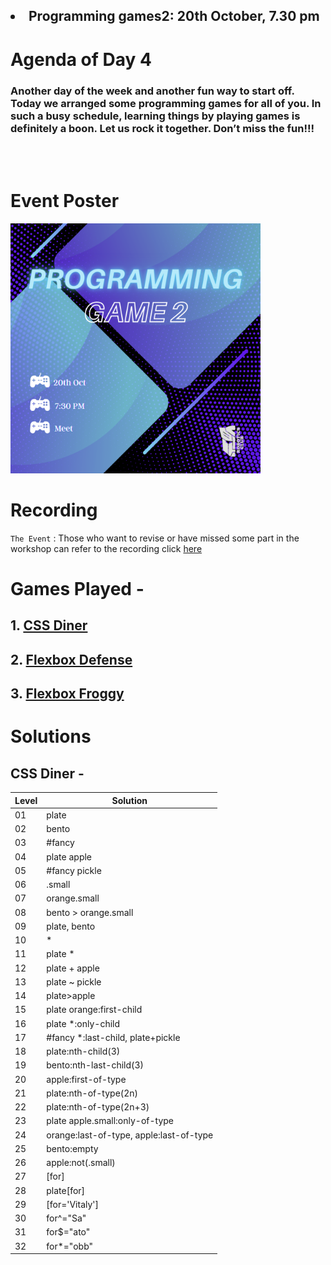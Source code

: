 <h2><li>Programming games2: 20th October, 7.30 pm</h2>

<h1>Agenda of Day 4</h1>
<h3>Another day of the week and another fun way to start off. Today we arranged some programming games for all of you. In such a busy schedule, learning things by playing games is definitely a boon. Let us rock it together. 
Don’t miss the fun!!!
</h3>

<br>
<br>

# Event Poster

<img src="poster.png" alt="poster" style="width:400px;"/>

# Recording

`The Event` : 
Those who want to revise or have missed some part in the workshop can refer to the recording click [here](https://drive.google.com/file/d/1pYvZs00VFHzesAnH-bgrq3SERxFDaLJb/view?usp=sharing)


# Games Played - 

## 1. [CSS Diner](https://flukeout.github.io/)
## 2. [Flexbox Defense](http://www.flexboxdefense.com/)
## 3. [Flexbox Froggy](https://flexboxfroggy.com/)


# Solutions

## CSS Diner -

| Level       | Solution    |
| ----------- | ----------- |
| 01          | plate       |
| 02          | bento       |
| 03          | #fancy       |
| 04          | plate apple      |
| 05          | #fancy pickle |
| 06          | .small |
| 07          | orange.small      |
| 08          | bento > orange.small |
| 09          | plate, bento       |
| 10          | *        |
| 11          | plate *       |
| 12          | plate + apple     |
| 13          | plate ~ pickle  |
| 14          | plate>apple        |
| 15          | plate orange:first-child |
| 16          | plate *:only-child       |
| 17          | #fancy *:last-child, plate+pickle     |
| 18          | plate:nth-child(3)       |
| 19          | bento:nth-last-child(3)     |
| 20          | apple:first-of-type       |
| 21          | plate:nth-of-type(2n)      |
| 22          |     plate:nth-of-type(2n+3)     |
| 23          | plate apple.small:only-of-type     |
| 24          | orange:last-of-type, apple:last-of-type        |
| 25          | bento:empty       |
| 26          | apple:not(.small)      |
| 27          | [for]      |
| 28          | plate[for]       |
| 29          | [for='Vitaly']      |
| 30          |   for^="Sa"      |
| 31          | for$="ato"      |
| 32          | for*="obb"       |